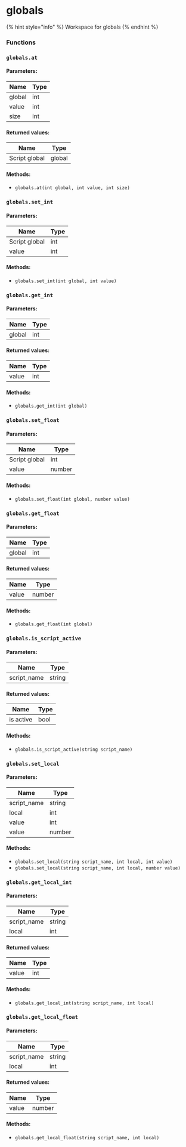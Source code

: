 # globals

{% hint style="info" %}
Workspace for globals
{% endhint %}

### Functions

### `globals.at`

#### Parameters:

| Name   | Type |
| ------ | ---- |
| global | int  |
| value  | int  |
| size   | int  |

#### Returned values:

| Name          | Type   |
| ------------- | ------ |
| Script global | global |

#### Methods:

* `globals.at(int global, int value, int size)`

### `globals.set_int`

#### Parameters:

| Name          | Type |
| ------------- | ---- |
| Script global | int  |
| value         | int  |

#### Methods:

* `globals.set_int(int global, int value)`

### `globals.get_int`

#### Parameters:

| Name   | Type |
| ------ | ---- |
| global | int  |

#### Returned values:

| Name  | Type |
| ----- | ---- |
| value | int  |

#### Methods:

* `globals.get_int(int global)`

### `globals.set_float`

#### Parameters:

| Name          | Type   |
| ------------- | ------ |
| Script global | int    |
| value         | number |

#### Methods:

* `globals.set_float(int global, number value)`

### `globals.get_float`

#### Parameters:

| Name   | Type |
| ------ | ---- |
| global | int  |

#### Returned values:

| Name  | Type   |
| ----- | ------ |
| value | number |

#### Methods:

* `globals.get_float(int global)`

### `globals.is_script_active`

#### Parameters:

| Name        | Type   |
| ----------- | ------ |
| script_name | string |

#### Returned values:

| Name      | Type |
| --------- | ---- |
| is active | bool |

#### Methods:

* `globals.is_script_active(string script_name)`

### `globals.set_local`

#### Parameters:

| Name        | Type   |
| ----------- | ------ |
| script_name | string |
| local       | int    |
| value       | int    |
| value       | number |

#### Methods:

* `globals.set_local(string script_name, int local, int value)`
* `globals.set_local(string script_name, int local, number value)`

### `globals.get_local_int`

#### Parameters:

| Name        | Type   |
| ----------- | ------ |
| script_name | string |
| local       | int    |

#### Returned values:

| Name  | Type |
| ----- | ---- |
| value | int  |

#### Methods:

* `globals.get_local_int(string script_name, int local)`

### `globals.get_local_float`

#### Parameters:

| Name        | Type   |
| ----------- | ------ |
| script_name | string |
| local       | int    |

#### Returned values:

| Name  | Type   |
| ----- | ------ |
| value | number |

#### Methods:

* `globals.get_local_float(string script_name, int local)`
